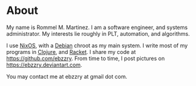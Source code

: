 About
======================================================================

My name is Rommel M. Martinez. I am a software engineer, and systems
administrator. My interests lie roughly in PLT, automation,
and algorithms.

I use [NixOS](https://nixos.org), with a [Debian](https://debian.org)
chroot as my main system. I write most of my programs in
[Clojure](https://clojure.org), and
[Racket](https://racket-lang.org). I share my code at
<https://github.com/ebzzry>. From time to time, I post pictures on
<https://ebzzry.deviantart.com>.

You may contact me at ebzzry at gmail dot com.
